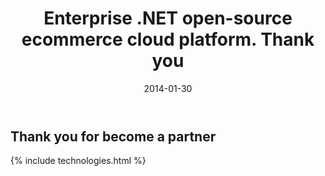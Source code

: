 ﻿---
layout: post
title: Enterprise .NET open-source ecommerce cloud platform. Thank you
description: Enterprise .NET open-source ecommerce cloud platform. Thank you
date: 2014-01-30
permalink: /pages/thank-you-partner
tags : 
- thank-you
- commerce
---
<article class="main" role="main">
	<div class="features">
		<div class="responsive">
			<h2 class="title">Thank you for become a partner</h2>
		</div>
	</div>
	{% include technologies.html %}
</article>
